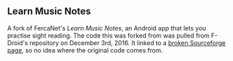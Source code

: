 ## Learn Music Notes

A fork of FercaNet's _Learn Music Notes_, an Android app that lets you practise sight reading.
The code this was forked from was pulled from F-Droid's repository on December 3rd, 2016. It linked to a [broken Sourceforge page](https://sourceforge.net/projects/learnmusicnotes/), so no idea where the original code comes from.
